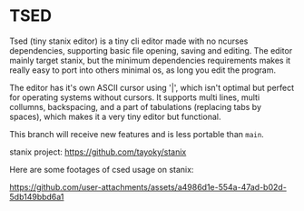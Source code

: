 # TSED
Tsed (tiny stanix editor) is a tiny cli editor made with no ncurses dependencies, supporting basic file opening, saving and editing.
The editor mainly target stanix, but the minimum dependencies requirements makes it really easy to port into others minimal os, as long you edit the program.

The editor has it's own ASCII cursor using '|', which isn't optimal but perfect for operating systems without cursors. It supports multi lines, multi collumns, backspacing, and a part of tabulations (replacing tabs by spaces), 
which makes it a very tiny editor but functional.

This branch will receive new features and is less portable than ``main``.

stanix project: https://github.com/tayoky/stanix

Here are some footages of csed usage on stanix:



https://github.com/user-attachments/assets/a4986d1e-554a-47ad-b02d-5db149bbd6a1

